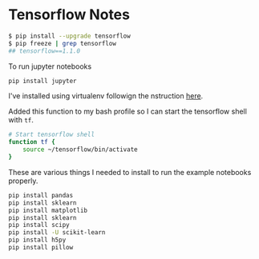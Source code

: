 # Tensorflow Notes

```bash
$ pip install --upgrade tensorflow
$ pip freeze | grep tensorflow
## tensorflow==1.1.0
```

To run jupyter notebooks

```bash
pip install jupyter
```

I've installed using virtualenv followign the nstruction [here](https://www.tensorflow.org/install/install_mac).  

Added this function to my bash profile so I can start the tensorflow shell with `tf`.

```bash
# Start tensorflow shell
function tf {
    source ~/tensorflow/bin/activate
}
```

These are various things I needed to install to run the example notebooks properly.

```bash
pip install pandas
pip install sklearn
pip install matplotlib
pip install sklearn
pip install scipy
pip install -U scikit-learn
pip install h5py
pip install pillow
```
